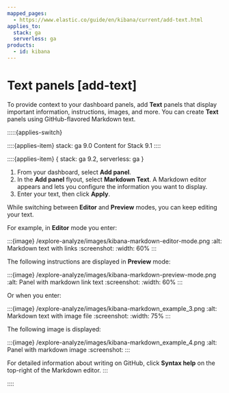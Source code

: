 ```yaml
---
mapped_pages:
  - https://www.elastic.co/guide/en/kibana/current/add-text.html
applies_to:
  stack: ga
  serverless: ga
products:
  - id: kibana
---
```


# Text panels [add-text]

To provide context to your dashboard panels, add **Text** panels that display important information, instructions, images, and more. You can create **Text** panels using GitHub-flavored Markdown text.

:::::{applies-switch}

::::{applies-item} stack: ga 9.0
Content for Stack 9.1
::::

::::{applies-item} { stack: ga 9.2, serverless: ga }
1. From your dashboard, select **Add panel**.
2. In the **Add panel** flyout, select **Markdown Text**. A Markdown editor appears and lets you configure the information you want to display. 
3. Enter your text, then click **Apply**.

While switching between **Editor** and **Preview** modes, you can keep editing your text.

For example, in **Editor** mode you enter:

:::{image} /explore-analyze/images/kibana-markdown-editor-mode.png
:alt: Markdown text with links
:screenshot:
:width: 60%
:::

The following instructions are displayed in **Preview** mode:

:::{image} /explore-analyze/images/kibana-markdown-preview-mode.png
:alt: Panel with markdown link text
:screenshot:
:width: 60%
:::

Or when you enter:

:::{image} /explore-analyze/images/kibana-markdown_example_3.png
:alt: Markdown text with image file
:screenshot:
:width: 75%
:::

The following image is displayed:

:::{image} /explore-analyze/images/kibana-markdown_example_4.png
:alt: Panel with markdown image
:screenshot:
:::

For detailed information about writing on GitHub, click **Syntax help** on the top-right of the Markdown editor.
:::

::::

